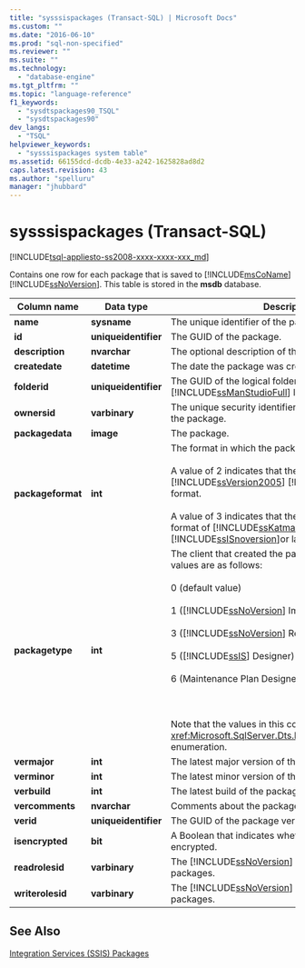 ```yaml
---
title: "sysssispackages (Transact-SQL) | Microsoft Docs"
ms.custom: ""
ms.date: "2016-06-10"
ms.prod: "sql-non-specified"
ms.reviewer: ""
ms.suite: ""
ms.technology: 
  - "database-engine"
ms.tgt_pltfrm: ""
ms.topic: "language-reference"
f1_keywords: 
  - "sysdtspackages90_TSQL"
  - "sysdtspackages90"
dev_langs: 
  - "TSQL"
helpviewer_keywords: 
  - "sysssispackages system table"
ms.assetid: 66155dcd-dcdb-4e33-a242-1625828ad8d2
caps.latest.revision: 43
ms.author: "spelluru"
manager: "jhubbard"
---
```

# sysssispackages (Transact-SQL)
[!INCLUDE[tsql-appliesto-ss2008-xxxx-xxxx-xxx_md](../../../database-engine/configure/windows/includes/tsql-appliesto-ss2008-xxxx-xxxx-xxx-md.md)]

  Contains one row for each package that is saved to [!INCLUDE[msCoName](../../../advanced-analytics/r-services/tutorials/includes/msconame-md.md)] [!INCLUDE[ssNoVersion](../../../advanced-analytics/r-services/includes/ssnoversion-md.md)]. This table is stored in the **msdb** database.  
  
  
|Column name|Data type|Description|  
|-----------------|---------------|-----------------|  
|**name**|**sysname**|The unique identifier of the package.|  
|**id**|**uniqueidentifier**|The GUID of the package.|  
|**description**|**nvarchar**|The optional description of the package.|  
|**createdate**|**datetime**|The date the package was created.|  
|**folderid**|**uniqueidentifier**|The GUID of the logical folder in which [!INCLUDE[ssManStudioFull](../../../advanced-analytics/r-services/includes/ssmanstudiofull-md.md)] lists the package.|  
|**ownersid**|**varbinary**|The unique security identifier of the user who created the package.|  
|**packagedata**|**image**|The package.|  
|**packageformat**|**int**|The format in which the package is saved:<br /><br /> A value of 2 indicates that the package is saved in the [!INCLUDE[ssVersion2005](../../../analysis-services/data-mining/includes/ssversion2005-md.md)] [!INCLUDE[ssISnoversion](../../../advanced-analytics/r-services/includes/ssisnoversion-md.md)] format.<br /><br /> A value of 3 indicates that the package is saved in format of [!INCLUDE[ssKatmai](../../../analysis-services/data-mining/includes/sskatmai-md.md)][!INCLUDE[ssISnoversion](../../../advanced-analytics/r-services/includes/ssisnoversion-md.md)]or later.|  
|**packagetype**|**int**|The client that created the package. The possible values are as follows:<br /><br /> 0 (default value)<br /><br /> 1 ([!INCLUDE[ssNoVersion](../../../advanced-analytics/r-services/includes/ssnoversion-md.md)] Import and Export Wizard)<br /><br /> 3 ([!INCLUDE[ssNoVersion](../../../advanced-analytics/r-services/includes/ssnoversion-md.md)] Replication)<br /><br /> 5 ([!INCLUDE[ssIS](../../../analysis-services/instances/includes/ssis-md.md)] Designer)<br /><br /> 6 (Maintenance Plan Designer or Wizard).<br /><br /> <br /><br /> Note that the values in this column correspond to the <xref:Microsoft.SqlServer.Dts.Runtime.DTSPackageType> enumeration.|  
|**vermajor**|**int**|The latest major version of the package.|  
|**verminor**|**int**|The latest minor version of the package.|  
|**verbuild**|**int**|The latest build of the package.|  
|**vercomments**|**nvarchar**|Comments about the package version.|  
|**verid**|**uniqueidentifier**|The GUID of the package version.|  
|**isencrypted**|**bit**|A Boolean that indicates whether the package is encrypted.|  
|**readrolesid**|**varbinary**|The [!INCLUDE[ssNoVersion](../../../advanced-analytics/r-services/includes/ssnoversion-md.md)] role that can load packages.|  
|**writerolesid**|**varbinary**|The [!INCLUDE[ssNoVersion](../../../advanced-analytics/r-services/includes/ssnoversion-md.md)] role that can save packages.|  
  
## See Also  
 [Integration Services &#40;SSIS&#41; Packages](../../../integration-services/integration-services-ssis-packages.md)  
  
  